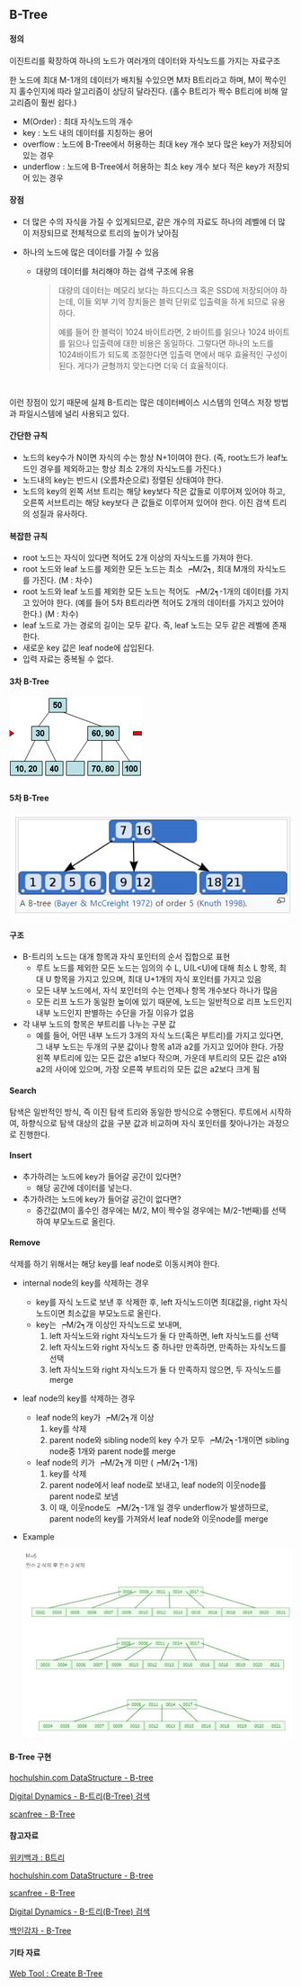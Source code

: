 ## B-Tree

#### 정의

이진트리를 확장하여 하나의 노드가 여러개의 데이터와 자식노드를 가지는 자료구조

한 노드에 최대 M-1개의 데이터가 배치될 수있으면 M차 B트리라고 하며, M이 짝수인지 홀수인지에 따라 알고리즘이 상당히 달라진다. (홀수  B트리가 짝수 B트리에 비해 알고리즘이 훨씬 쉽다.)

* M(Order) : 최대 자식노드의 개수
* key : 노드 내의 데이터를 지칭하는 용어
* overflow : 노드에 B-Tree에서 허용하는 최대 key 개수 보다 많은 key가 저장되어 있는 경우 
* underflow : 노드에 B-Tree에서 허용하는 최소 key 개수 보다 적은 key가 저장되어 있는 경우 



#### 장점

* 더 많은 수의 자식을 가질 수 있게되므로, 같은 개수의 자료도 하나의 레벨에 더 많이 저장되므로 전체적으로 트리의 높이가 낮아짐


* 하나의 노드에 많은 데이터를 가질 수 있음

  * 대량의 데이터를 처리해야 하는 검색 구조에 유용

    > 대량의 데이터는 메모리 보다는 하드디스크 혹은 SSD에 저장되어야 하는데,  이들 외부 기억 장치들은 블럭 단위로 입출력을 하게 되므로 유용하다.
    >
    > 예를 들어 한 블럭이 1024 바이트라면,  2 바이트를 읽으나 1024 바이트를 읽으나 입출력에 대한 비용은 동일하다.  그렇다면 하나의 노드를 1024바이트가 되도록 조절한다면 입출력 면에서 매우 효율적인 구성이 된다.  게다가 균형까지 맞는다면 더욱 더 효율적이다.

    ​

이런 장점이 있기 때문에 실제 B-트리는 많은 데이터베이스 시스템의 인덱스 저장 방법과 파일시스템에 널리 사용되고 있다.



#### 간단한 규칙

* 노드의 key수가 N이면 자식의 수는 항상 N+1이여야 한다. (즉, root노드가 leaf노드인 경우를 제외하고는 항상 최소 2개의 자식노드를 가진다.)
* 노드내의 key는 반드시 (오름차순으로) 정렬된 상태여야 한다.
* 노드의 key의 왼쪽 서브 트리는 해당 key보다 작은 값들로 이루어져 있어야 하고, 오른쪽 서브트리는 해당 key보다 큰 값들로 이루어져 있어야 한다. 이진 검색 트리의 성질과 유사하다.



#### 복잡한 규칙

* root 노드는 자식이 있다면 적어도 2개 이상의 자식노드를 가져야 한다.
* root 노드와 leaf 노드를 제외한 모든 노드는 최소 ┍M/2┑, 최대 M개의 자식노드를 가진다. (M : 차수)
* root 노드와 leaf 노드를 제외한 모든 노드는 적어도 ┍M/2┑-1개의 데이터를 가지고 있어야 한다. (예를 들어 5차 B트리라면 적어도 2개의 데이터를 가지고 있어야 한다.) (M : 차수)
* leaf 노드로 가는 경로의 길이는 모두 같다. 즉, leaf 노드는 모두 같은 레벨에 존재한다.
* 새로운 key 값은 leaf node에 삽입된다.
* 입력 자료는 중복될 수 없다.



#### 3차 B-Tree

![b-tree(2order)](../picture/b-tree(3order).png)



#### 5차 B-Tree

![b-tree(5order)](../picture/b-tree(5order).png)



#### 구조

* B-트리의 노드는 대개 항목과 자식 포인터의 순서 집합으로 표현
  * 루트 노드를 제외한 모든 노드는 임의의 수 L, U(L<U)에 대해 최소 L 항목, 최대 U 항목을 가지고 있으며, 최대 U+1개의 자식 포인터를 가지고 있음
  * 모든 내부 노드에서, 자식 포인터의 수는 언제나 항목 개수보다 하나가 많음
  * 모든 리프 노드가 동일한 높이에 있기 때문에, 노드는 일반적으로 리프 노드인지 내부 노드인지 판별하는 수단을 가질 이유가 없음
* 각 내부 노드의 항목은 부트리를 나누는 구분 값
  * 예를 들어, 어떤 내부 노드가 3개의 자식 노드(혹은 부트리)를 가지고 있다면, 그 내부 노드는 두개의 구분 값이나 항목 a1과 a2를 가지고 있어야 한다. 가장 왼쪽 부트리에 있는 모든 값은 a1보다 작으며, 가운데 부트리의 모든 값은 a1와 a2의 사이에 있으며, 가장 오른쪽 부트리의 모든 값은 a2보다 크게 됨



#### Search

탐색은 일반적인 방식, 즉 이진 탐색 트리와 동일한 방식으로 수행된다. 루트에서 시작하여, 하향식으로 탐색 대상의 값을 구분 값과 비교하며 자식 포인터를 찾아나가는 과정으로 진행한다.



#### Insert

* 추가하려는 노드에 key가 들어갈 공간이 있다면?
  * 해당 공간에 데이터를 넣는다.
* 추가하려는 노드에 key가 들어갈 공간이 없다면?
  * 중간값(M이 홀수인 경우에는 M/2, M이 짝수일 경우에는 M/2-1번째)를 선택하여 부모노드로 올린다.



#### Remove

삭제를 하기 위해서는 해당 key를 leaf node로 이동시켜야 한다.

* internal node의 key를 삭제하는 경우

  * key를 자식 노드로 보낸 후 삭제한 후, left 자식노드이면 최대값을, right 자식노드이면 최소값을 부모노드로 올린다.
  * key는 ┍M/2┑개 이상인 자식노드로 보내며,
    1. left 자식노드와 right 자식노드가 둘 다 만족하면, left 자식노드를 선택
    2. left 자식노드와 right 자식노드 중 하나만 만족하면, 만족하는 자식노드를 선택
    3. left 자식노드와 right 자식노드가 둘 다 만족하지 않으면, 두 자식노드를 merge

* leaf node의 key를 삭제하는 경우

  * leaf node의 key가 ┍M/2┑개 이상
    1. key를 삭제
    2. parent node와 sibling node의 key 수가 모두 ┍M/2┑-1개이면 sibling node중 1개와 parent node를 merge
  * leaf node의 키가 ┍M/2┑개 미만 (┍M/2┑-1개)
    1. key를 삭제
    2. parent node에서 leaf node로 보내고, leaf node의 이웃node를 parent node로 보냄
    3. 이 때, 이웃node도 ┍M/2┑-1개 일 경우 underflow가 발생하므로, parent node의 key를 가져와서 leaf node와 이웃node를 merge

* Example

  ![remove b-tree](../picture/remove_b-tree.jpg)



#### B-Tree 구현

[hochulshin.com DataStructure - B-tree](http://hochulshin.com/data-structure-b-tree/)

[Digital Dynamics - B-트리(B-Tree) 검색](http://ddmix.blogspot.kr/2015/01/cppalgo-18-b-tree-search.html)

[scanfree - B-Tree](http://scanftree.com/Data_Structure/B-Tree)



#### 참고자료

[위키백과 : B트리](https://ko.wikipedia.org/wiki/B_%ED%8A%B8%EB%A6%AC)

[hochulshin.com DataStructure - B-tree](http://hochulshin.com/data-structure-b-tree/)

[scanfree - B-Tree](http://scanftree.com/Data_Structure/B-Tree)

[Digital Dynamics - B-트리(B-Tree) 검색](http://ddmix.blogspot.kr/2015/01/cppalgo-18-b-tree-search.html)

[백인감자 - B-Tree](http://potatoggg.tistory.com/174#recentComments)



#### 기타 자료

[Web Tool : Create B-Tree](https://www.cs.usfca.edu/~galles/visualization/BTree.html)
